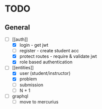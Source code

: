 # TODO

## General

- [ ] [[auth]]
  - [x] login - get jwt
  - [ ] register - create student acc
  - [x] protect routes - require & validate jwt
  - [x] role based authentication
- [ ] [[entities]]
  - [x] user (student/instructor)
  - [x] problem
  - [ ] submission
  - [ ] N + 1
- [ ] graphql
  - [ ] move to mercurius
